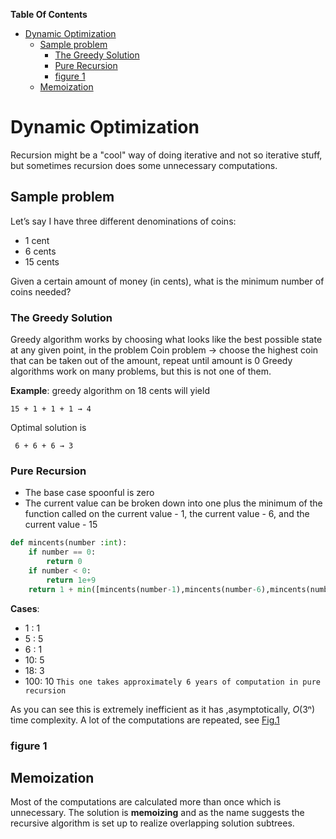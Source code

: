**Table Of Contents**
<!-- TOC -->

- [Dynamic Optimization](#dynamic-optimization)
    - [Sample problem](#sample-problem)
        - [The Greedy Solution](#the-greedy-solution)
        - [Pure Recursion](#pure-recursion)
        - [figure 1](#figure-1)
    - [Memoization](#memoization)

<!-- /TOC -->

# Dynamic Optimization
Recursion might be a "cool" way of doing iterative and not so iterative stuff, but sometimes recursion does some unnecessary computations.

## Sample problem

Let’s say I have three different denominations of coins:
+ 1 cent
+ 6 cents
+ 15 cents

Given a certain amount of money (in cents), what is the minimum number of coins needed?

### The Greedy Solution

Greedy algorithm works by choosing what looks like the best possible state at any given point, in the problem
Coin problem → choose the highest coin that can be taken out of the amount, repeat until amount is 0
Greedy algorithms work on many problems, but this is not one of them.

**Example**: greedy algorithm on 18 cents will yield

    15 + 1 + 1 + 1 → 4
Optimal solution is

     6 + 6 + 6 → 3
### Pure Recursion
+ The base case spoonful is zero
+ The current value can be broken down into one plus the minimum of the function called on the current value - 1, the current value - 6, and the current value - 15

```python
def mincents(number :int):
    if number == 0:
        return 0
    if number < 0:
        return 1e+9
    return 1 + min([mincents(number-1),mincents(number-6),mincents(number-15)])
```
**Cases**:
+ 1 : 1
+ 5 : 5
+ 6 : 1
+ 10: 5
+ 18: 3
+ 100: 10 `This one takes approximately 6 years of computation in pure recursion`

As you can see this is extremely inefficient as it has ,asymptotically, *O*(3ⁿ) time complexity. A lot of the computations are repeated, see [Fig.1](#figure-1)
### figure 1
## Memoization
Most of the computations are calculated more than once which is unnecessary. The solution is **memoizing** and as the name suggests the recursive algorithm is set up to realize overlapping solution subtrees.